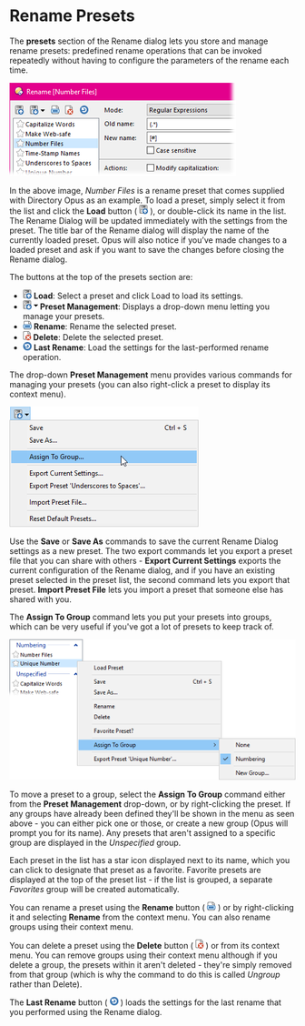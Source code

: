 # Rename Presets

The **presets** section of the Rename dialog lets you store and manage rename presets: predefined rename operations that can be invoked repeatedly without having to configure the parameters of the rename each time.

![](/Manual/images/media/rename_preset_example.png)

In the above image, *Number Files* is a rename preset that comes supplied with Directory Opus as an example. To load a preset, simply select it from the list and click the **Load** button ( ![](/Manual/images/media/rename_load.png) ), or double-click its name in the list. The Rename Dialog will be updated immediately with the settings from the preset. The title bar of the Rename dialog will display the name of the currently loaded preset. Opus will also notice if you’ve made changes to a loaded preset and ask if you want to save the changes before closing the Rename dialog.

The buttons at the top of the presets section are:

- ![](/Manual/images/media/rename_load.png) **Load**: Select a preset and click Load to load its settings.
- ![](/Manual/images/media/rename_preset_management.png) **Preset Management**: Displays a drop-down menu letting you manage your presets.
- ![](/Manual/images/media/rename_rename_preset.png) **Rename**: Rename the selected preset.
- ![](/Manual/images/media/rename_delete_preset.png) **Delete**: Delete the selected preset.
- ![](/Manual/images/media/rename_last_rename.png) **Last Rename**: Load the settings for the last-performed rename operation. 

The drop-down **Preset Management** menu provides various commands for managing your presets (you can also right-click a preset to display its context menu).

![](/Manual/images/media/preset_management_menu.png)

Use the **Save** or **Save As** commands to save the current Rename Dialog settings as a new preset. The two export commands let you export a preset file that you can share with others - **Export Current Settings** exports the current configuration of the Rename dialog, and if you have an existing preset selected in the preset list, the second command lets you export that preset. **Import Preset File** lets you import a preset that someone else has shared with you.

The **Assign To Group** command lets you put your presets into groups, which can be very useful if you've got a lot of presets to keep track of.

![](/Manual/images/media/rename_preset_groups.png)

To move a preset to a group, select the **Assign To Group** command either from the **Preset Management** drop-down, or by right-clicking the preset. If any groups have already been defined they'll be shown in the menu as seen above - you can either pick one or those, or create a new group (Opus will prompt you for its name). Any presets that aren't assigned to a specific group are displayed in the *Unspecified* group.

Each preset in the list has a star icon displayed next to its name, which you can click to designate that preset as a favorite. Favorite presets are displayed at the top of the preset list - if the list is grouped, a separate *Favorites* group will be created automatically.

You can rename a preset using the **Rename** button ( ![](/Manual/images/media/rename_rename_preset.png) ) or by right-clicking it and selecting **Rename** from the context menu. You can also rename groups using their context menu.

You can delete a preset using the **Delete** button ( ![](/Manual/images/media/rename_delete_preset.png) ) or from its context menu. You can remove groups using their context menu although if you delete a group, the presets within it aren't deleted - they're simply removed from that group (which is why the command to do this is called *Ungroup* rather than Delete).

The **Last Rename** button ( ![](/Manual/images/media/rename_last_rename.png) ) loads the settings for the last rename that you performed using the Rename dialog.

